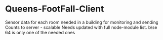 # Queens-FootFall-Client
Sensor data for each room needed in a building for monitoring and sending Counts to server - scalable
Needs updated with full node-module list. b\se 64 is only one of the needed ones
